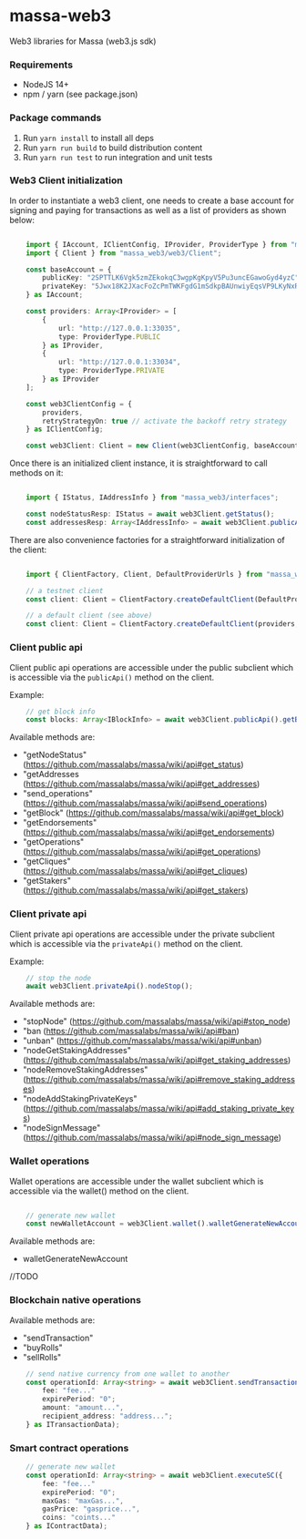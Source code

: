 # massa-web3
Web3 libraries for Massa (web3.js sdk)

### Requirements

* NodeJS 14+
* npm / yarn (see package.json)

### Package commands

1. Run `yarn install` to install all deps
2. Run `yarn run build` to build distribution content
3. Run `yarn run test` to run integration and unit tests

### Web3 Client initialization

In order to instantiate a web3 client, one needs to create a base account for signing and paying for transactions as well as a list of providers as shown below:

```ts

    import { IAccount, IClientConfig, IProvider, ProviderType } from "massa_web3/interfaces";
    import { Client } from "massa_web3/web3/Client";

    const baseAccount = {
        publicKey: "2SPTTLK6Vgk5zmZEkokqC3wgpKgKpyV5Pu3uncEGawoGyd4yzC",
        privateKey: "5Jwx18K2JXacFoZcPmTWKFgdG1mSdkpBAUnwiyEqsVP9LKyNxR"
    } as IAccount;

    const providers: Array<IProvider> = [
        {
            url: "http://127.0.0.1:33035",
            type: ProviderType.PUBLIC
        } as IProvider,
        {
            url: "http://127.0.0.1:33034",
            type: ProviderType.PRIVATE
        } as IProvider
    ];

    const web3ClientConfig = {
        providers,
        retryStrategyOn: true // activate the backoff retry strategy
    } as IClientConfig;

    const web3Client: Client = new Client(web3ClientConfig, baseAccount);
```
Once there is an initialized client instance, it is straightforward to call methods on it:

```ts

    import { IStatus, IAddressInfo } from "massa_web3/interfaces";

    const nodeStatusResp: IStatus = await web3Client.getStatus();
    const addressesResp: Array<IAddressInfo> = await web3Client.publicApi().getAddresses(["some_address"]);
```

There are also convenience factories for a straightforward initialization of the client:

```ts

    import { ClientFactory, Client, DefaultProviderUrls } from "massa_web3/web3/Client";

    // a testnet client
    const client: Client = ClientFactory.createDefaultClient(DefaultProviderUrls.TESTNET, baseAccount);

    // a default client (see above)
    const client: Client = ClientFactory.createDefaultClient(providers, baseAccount);
```

### Client public api

Client public api operations are accessible under the public subclient which is accessible via the `publicApi()` method on the client.

Example:

```ts
    // get block info
    const blocks: Array<IBlockInfo> = await web3Client.publicApi().getBlocks(["q2XVw4HrRfwtX8FGXak2VwtTNkBvYtLVW67s8pTCVPdEEeG6J"]);
```

Available methods are:

- "getNodeStatus" (https://github.com/massalabs/massa/wiki/api#get_status)
- "getAddresses (https://github.com/massalabs/massa/wiki/api#get_addresses)
- "send_operations" (https://github.com/massalabs/massa/wiki/api#send_operations)
- "getBlock" (https://github.com/massalabs/massa/wiki/api#get_block)
- "getEndorsements" (https://github.com/massalabs/massa/wiki/api#get_endorsements)
- "getOperations" (https://github.com/massalabs/massa/wiki/api#get_operations)
- "getCliques" (https://github.com/massalabs/massa/wiki/api#get_cliques)
- "getStakers" (https://github.com/massalabs/massa/wiki/api#get_stakers)

### Client private api

Client private api operations are accessible under the private subclient which is accessible via the `privateApi()` method on the client.

Example:

```ts
    // stop the node
    await web3Client.privateApi().nodeStop();
```

Available methods are:

- "stopNode" (https://github.com/massalabs/massa/wiki/api#stop_node)
- "ban (https://github.com/massalabs/massa/wiki/api#ban)
- "unban" (https://github.com/massalabs/massa/wiki/api#unban)
- "nodeGetStakingAddresses" (https://github.com/massalabs/massa/wiki/api#get_staking_addresses)
- "nodeRemoveStakingAddresses" (https://github.com/massalabs/massa/wiki/api#remove_staking_addresses)
- "nodeAddStakingPrivateKeys" (https://github.com/massalabs/massa/wiki/api#add_staking_private_keys)
- "nodeSignMessage" (https://github.com/massalabs/massa/wiki/api#node_sign_message)

### Wallet operations

Wallet operations are accessible under the wallet subclient which is accessible via the wallet() method on the client.

```ts

    // generate new wallet
    const newWalletAccount = web3Client.wallet().walletGenerateNewAccount();
```

Available methods are:

- walletGenerateNewAccount

//TODO

### Blockchain native operations

Available methods are:

- "sendTransaction"
- "buyRolls"
- "sellRolls"

```ts
    // send native currency from one wallet to another
    const operationId: Array<string> = await web3Client.sendTransaction({
        fee: "fee..."
        expirePeriod: "0";
        amount: "amount...",
        recipient_address: "address...";
    } as ITransactionData);
```

### Smart contract operations

```ts
    // generate new wallet
    const operationId: Array<string> = await web3Client.executeSC({
        fee: "fee..."
        expirePeriod: "0";
        maxGas: "maxGas...",
        gasPrice: "gasprice...",
        coins: "coints..."
    } as IContractData);
```
